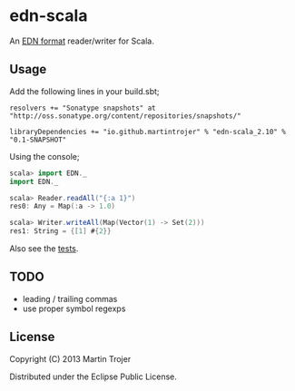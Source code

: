 # edn-scala

An [EDN format](https://github.com/edn-format/edn) reader/writer for Scala.

## Usage

Add the following lines in your build.sbt;

```
resolvers += "Sonatype snapshots" at "http://oss.sonatype.org/content/repositories/snapshots/"

libraryDependencies += "io.github.martintrojer" % "edn-scala_2.10" % "0.1-SNAPSHOT"
```

Using the console;

```scala
scala> import EDN._
import EDN._

scala> Reader.readAll("{:a 1}")
res0: Any = Map(:a -> 1.0)

scala> Writer.writeAll(Map(Vector(1) -> Set(2)))
res1: String = {[1] #{2}}
```

Also see the [tests](https://github.com/martintrojer/edn-scala/blob/master/src/test/scala/EDN).

## TODO

* leading / trailing commas
* use proper symbol regexps

## License

Copyright (C) 2013 Martin Trojer

Distributed under the Eclipse Public License.
